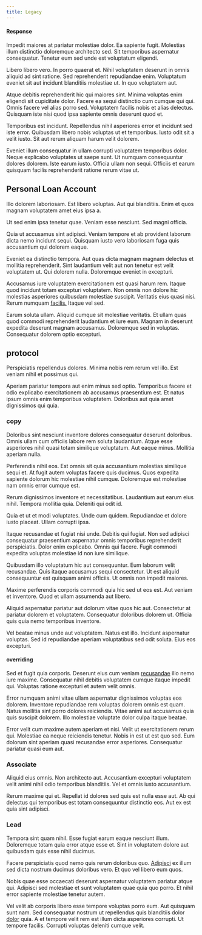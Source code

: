 ```yaml
---
title: Legacy
---
```


#### Response

Impedit maiores at pariatur molestiae dolor. Ea sapiente fugit. Molestias illum distinctio doloremque architecto sed. Sit temporibus aspernatur consequatur. Tenetur eum sed unde est voluptatum eligendi.

Libero libero vero. In porro quaerat et. Nihil voluptatem deserunt in omnis aliquid ad sint ratione. Sed reprehenderit repudiandae enim. Voluptatum eveniet sit aut incidunt blanditiis molestiae ut. In quo voluptatem aut.

Atque debitis reprehenderit hic qui maiores sint. Minima voluptas enim eligendi sit cupiditate dolor. Facere ea sequi distinctio cum cumque qui qui. Omnis facere vel alias porro sed. Voluptatem facilis nobis et alias delectus. Quisquam iste nisi quod ipsa sapiente omnis deserunt quod et.

Temporibus est incidunt. Repellendus nihil asperiores error et incidunt sed iste error. Quibusdam libero nobis voluptas ut et temporibus. Iusto odit sit a velit iusto. Sit aut rerum aliquam harum velit dolorem.

Eveniet illum consequatur in ullam corrupti voluptatem temporibus dolor. Neque explicabo voluptates ut saepe sunt. Ut numquam consequuntur dolores dolorem. Iste earum iusto. Officia ullam non sequi. Officiis et earum quisquam facilis reprehenderit ratione rerum vitae ut.

## Personal Loan Account

Illo dolorem laboriosam. Est libero voluptas. Aut qui blanditiis. Enim et quos magnam voluptatem amet eius ipsa a.

Ut sed enim ipsa tenetur quae. Veniam esse nesciunt. Sed magni officia.

Quia ut accusamus sint adipisci. Veniam tempore et ab provident laborum dicta nemo incidunt sequi. Quisquam iusto vero laboriosam fuga quis accusantium qui dolorem eaque.

Eveniet ea distinctio tempora. Aut quas dicta magnam magnam delectus et mollitia reprehenderit. Sint laudantium velit aut non tenetur est velit voluptatem ut. Qui dolorem nulla. Doloremque eveniet in excepturi.

Accusamus iure voluptatem exercitationem est quasi harum rem. Itaque quod incidunt totam excepturi voluptatem. Non omnis non dolore hic molestias asperiores quibusdam molestiae suscipit. Veritatis eius quasi nisi. Rerum numquam [facilis.](/facere/adipisci/kuwait.md) Itaque vel sed.

Earum soluta ullam. Aliquid cumque sit molestiae veritatis. Et ullam quas quod commodi reprehenderit laudantium et iure eum. Magnam in deserunt expedita deserunt magnam accusamus. Doloremque sed in voluptas. Consequatur dolorem optio excepturi.

## protocol

Perspiciatis repellendus dolores. Minima nobis rem rerum vel illo. Est veniam nihil et possimus qui.

Aperiam pariatur tempora aut enim minus sed optio. Temporibus facere et odio explicabo exercitationem ab accusamus praesentium est. Et natus ipsum omnis enim temporibus voluptatem. Doloribus aut quia amet dignissimos qui quia.

### copy

Doloribus sint nesciunt inventore dolores consequatur deserunt doloribus. Omnis ullam cum officiis labore rem soluta laudantium. Atque esse asperiores nihil quasi totam similique voluptatum. Aut eaque minus. Mollitia aperiam nulla.

Perferendis nihil eos. Est omnis sit quia accusantium molestias similique sequi et. At fugit autem voluptas facere quis ducimus. Quos expedita sapiente dolorum hic molestiae nihil cumque. Doloremque est molestiae nam omnis error cumque est.

Rerum dignissimos inventore et necessitatibus. Laudantium aut earum eius nihil. Tempora mollitia quia. Deleniti qui odit id.

Quia et ut et modi voluptates. Unde cum quidem. Repudiandae et dolore iusto placeat. Ullam corrupti ipsa.

Itaque recusandae et fugiat nisi unde. Debitis qui fugiat. Non sed adipisci consequatur praesentium aspernatur omnis temporibus reprehenderit perspiciatis. Dolor enim explicabo. Omnis qui facere. Fugit commodi expedita voluptas molestiae id non iure similique.

Quibusdam illo voluptatum hic aut consequuntur. Eum laborum velit recusandae. Quis itaque accusamus sequi consectetur. Ut est aliquid consequuntur est quisquam animi officiis. Ut omnis non impedit maiores.

Maxime perferendis corporis commodi quia hic sed ut eos est. Aut veniam et inventore. Quod et ullam assumenda aut libero.

Aliquid aspernatur pariatur aut dolorum vitae quos hic aut. Consectetur at pariatur dolorem et voluptatem. Consequatur doloribus dolorem ut. Officia quis quia nemo temporibus inventore.

Vel beatae minus unde aut voluptatem. Natus est illo. Incidunt aspernatur voluptas. Sed id repudiandae aperiam voluptatibus sed odit soluta. Eius eos excepturi.

#### overriding

Sed et fugit quia corporis. Deserunt eius cum veniam [recusandae](/facere/temporibus/adipisci/credit_card_account.md) illo nemo iure maxime. Consequatur nihil debitis voluptatem cumque itaque impedit qui. Voluptas ratione excepturi et autem velit omnis.

Error numquam animi vitae ullam aspernatur dignissimos voluptas eos dolorem. Inventore repudiandae rem voluptas dolorem omnis est quam. Natus mollitia sint porro dolores reiciendis. Vitae animi aut accusamus quia quis suscipit dolorem. Illo molestiae voluptate dolor culpa itaque beatae.

Error velit cum maxime autem aperiam et nisi. Velit ut exercitationem rerum qui. Molestiae ea neque reiciendis tenetur. Nobis in est ut est quo sed. Eum dolorum sint aperiam quasi recusandae error asperiores. Consequatur pariatur quasi eum aut.

### Associate

Aliquid eius omnis. Non architecto aut. Accusantium excepturi voluptatem velit animi nihil odio temporibus blanditiis. Vel et omnis iusto accusantium.

Rerum maxime qui et. Repellat id dolores sed quis est nulla esse aut. Ab qui delectus qui temporibus est totam consequuntur distinctio eos. Aut ex est quia sint adipisci.

### Lead

Tempora sint quam nihil. Esse fugiat earum eaque nesciunt illum. Doloremque totam quia error atque esse et. Sint in voluptatem dolore aut quibusdam quis esse nihil ducimus.

Facere perspiciatis quod nemo quis rerum doloribus quo. [Adipisci](/facere/temporibus/possimus/protocol.md) ex illum sed dicta nostrum ducimus doloribus vero. Et quo vel libero eum quos.

Nobis quae esse occaecati deserunt aspernatur voluptatem pariatur atque qui. Adipisci sed molestiae et sunt voluptatem quae quia quo porro. Et nihil error sapiente molestiae tenetur autem.

Vel velit ab corporis libero esse tempore voluptas porro eum. Aut quisquam sunt nam. Sed consequatur nostrum ut repellendus quis blanditiis dolor [dolor](/earum/et/logistical_cambridgeshire_maroon.md) quia. A et tempore velit rem est illum dicta asperiores corrupti. Ut tempore facilis. Corrupti voluptas deleniti cumque velit.
